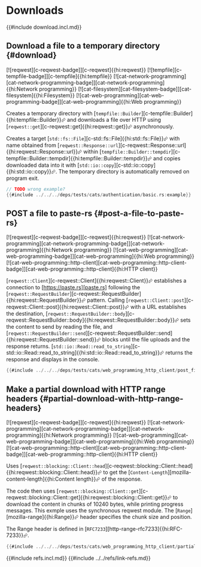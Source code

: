 # Downloads

{{#include download.incl.md}}

## Download a file to a temporary directory {#download}

[![reqwest][c-reqwest-badge]][c-reqwest]{{hi:reqwest}}  [![tempfile][c-tempfile-badge]][c-tempfile]{{hi:tempfile}}  [![cat-network-programming][cat-network-programming-badge]][cat-network-programming]{{hi:Network programming}}  [![cat-filesystem][cat-filesystem-badge]][cat-filesystem]{{hi:Filesystem}}  [![cat-web-programming][cat-web-programming-badge]][cat-web-programming]{{hi:Web programming}}

Creates a temporary directory with [`tempfile::Builder`][c-tempfile::Builder]{{hi:tempfile::Builder}}⮳ and downloads a file over HTTP using [`reqwest::get`][c-reqwest::get]{{hi:reqwest::get}}⮳ asynchronously.

Creates a target [`std::fs::File`][c-std::fs::File]{{hi:std::fs::File}}⮳ with name obtained from [`reqwest::Response::url`][c-reqwest::Response::url]{{hi:reqwest::Response::url}}⮳ within
[`tempfile::Builder::tempdir`][c-tempfile::Builder::tempdir]{{hi:tempfile::Builder::tempdir}}⮳ and copies downloaded data into it with [`std::io::copy`][c-std::io::copy]{{hi:std::io::copy}}⮳. The temporary directory is automatically removed on program exit.

```rust
// TODO wrong example?
{{#include ../../../deps/tests/cats/authentication/basic.rs:example}}
```

## POST a file to paste-rs {#post-a-file-to-paste-rs}

[![reqwest][c-reqwest-badge]][c-reqwest]{{hi:reqwest}}  [![cat-network-programming][cat-network-programming-badge]][cat-network-programming]{{hi:Network programming}}  [![cat-web-programming][cat-web-programming-badge]][cat-web-programming]{{hi:Web programming}}  [![cat-web-programming::http-client][cat-web-programming::http-client-badge]][cat-web-programming::http-client]{{hi:HTTP client}}

[`reqwest::Client`][c-reqwest::Client]{{hi:reqwest::Client}}⮳ establishes a connection to [https://paste.rs][paste.rs] following the [`reqwest::RequestBuilder`][c-reqwest::RequestBuilder]{{hi:reqwest::RequestBuilder}}⮳ pattern. Calling [`reqwest::Client::post`][c-reqwest::Client::post]{{hi:reqwest::Client::post}}⮳ with a URL establishes the destination, [`reqwest::RequestBuilder::body`][c-reqwest::RequestBuilder::body]{{hi:reqwest::RequestBuilder::body}}⮳ sets the content to send by reading the file, and [`reqwest::RequestBuilder::send`][c-reqwest::RequestBuilder::send]{{hi:reqwest::RequestBuilder::send}}⮳ blocks until the file uploads and the response returns. [`std::io::Read::read_to_string`][c-std::io::Read::read_to_string]{{hi:std::io::Read::read_to_string}}⮳ returns the response and displays in the console.

```rust
{{#include ../../../deps/tests/cats/web_programming_http_client/post_file.rs:example}}
```

## Make a partial download with HTTP range headers {#partial-download-with-http-range-headers}

[![reqwest][c-reqwest-badge]][c-reqwest]{{hi:reqwest}}  [![cat-network-programming][cat-network-programming-badge]][cat-network-programming]{{hi:Network programming}}  [![cat-web-programming][cat-web-programming-badge]][cat-web-programming]{{hi:Web programming}}  [![cat-web-programming::http-client][cat-web-programming::http-client-badge]][cat-web-programming::http-client]{{hi:HTTP client}}

Uses [`reqwest::blocking::Client::head`][c-reqwest::blocking::Client::head]{{hi:reqwest::blocking::Client::head}}⮳ to get the [`Content-Length`][mozilla-content-length]{{hi:Content length}}⮳ of the response.

The code then uses [`reqwest::blocking::Client::get`][c-reqwest::blocking::Client::get]{{hi:reqwest::blocking::Client::get}}⮳ to download the content in chunks of 10240 bytes, while printing progress messages. This exmple uses the synchronous reqwest module. The [`Range`][mozilla-range]{{hi:Range}}⮳ header specifies the chunk size and position.

The Range header is defined in [`RFC7233`][http-range-rfc7233]{{hi:RFC-7233}}⮳.

```rust
{{#include ../../../deps/tests/cats/web_programming_http_client/partial.rs:example}}
```

{{#include refs.incl.md}}
{{#include ../../refs/link-refs.md}}

<div class="hidden">
</div>
